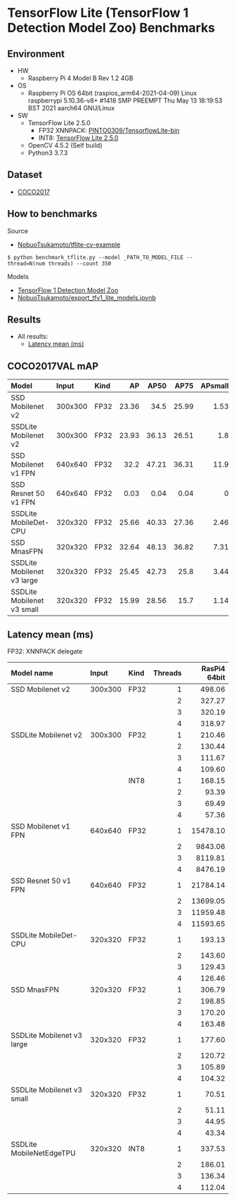 # TensorFlow Lite (TensorFlow 1 Detection Model Zoo) Benchmarks

## Environment

- HW
  - Raspberry Pi 4 Model B Rev 1.2 4GB
- OS
  - Raspberry Pi OS 64bit (raspios_arm64-2021-04-09)
    Linux raspberrypi 5.10.36-v8+ #1418 SMP PREEMPT Thu May 13 18:19:53 BST 2021 aarch64 GNU/Linux
- SW
  - TensorFlow Lite 2.5.0
    - FP32 XNNPACK: [PINTO0309/TensorflowLite-bin](https://github.com/PINTO0309/TensorflowLite-bin)
    - INT8: [TensorFlow Lite 2.5.0](https://github.com/tensorflow/tensorflow/releases/tag/v2.5.0)
  - OpenCV 4.5.2 (Self build)
  - Python3 3.7.3

## Dataset
- [COCO2017](https://cocodataset.org/#home)

## How to benchmarks
Source
- [NobuoTsukamoto/tflite-cv-example](https://github.com/NobuoTsukamoto/tflite-cv-example/)

```
$ python benchmark_tflite.py --model _PATH_TO_MODEL_FILE --thread=N(num threads) --count 350
```


Models
- [TensorFlow 1 Detection Model Zoo](https://github.com/tensorflow/models/blob/master/research/object_detection/g3doc/tf1_detection_zoo.md)
- [NobuoTsukamoto/export_tfv1_lite_models.ipynb](https://gist.github.com/NobuoTsukamoto/832905aa765f6faa16f53d6dddf61bd2)


## Results
- All results:
    - [Latency mean (ms)](./results/result_raspi4_64bit_latency.txt)

## COCO2017VAL mAP

| Model                      |Input  |Kind   |    AP |   AP50 |   AP75 |   APsmall |   APmedium |   APlarge |   ARmax=1 |   ARmax=10 |   ARmax=100 |   ARsmall |   ARmidium |   ARlarge |
|:---------------------------|:----  |:------|------:|-------:|-------:|----------:|-----------:|----------:|----------:|-----------:|------------:|----------:|-----------:|----------:|
| SSD Mobilenet v2           |300x300|FP32   | 23.36 |  34.5  |  25.99 |      1.53 |      15.55 |     55.97 |     20.95 |      25.98 |       25.98 |      1.93 |      17.68 |     62.2  |
| SSDLite Mobilenet v2       |300x300|FP32   | 23.93 |  36.13 |  26.51 |      1.8  |      16.62 |     55.86 |     21.3  |      26.64 |       26.64 |      2.27 |      18.85 |     62.03 |
| SSD Mobilenet v1 FPN       |640x640|FP32   | 32.2  |  47.21 |  36.31 |     11.9  |      34.77 |     51.02 |     26.68 |      37.21 |       37.21 |     13.22 |      40.06 |     59.17 |
| SSD Resnet 50 v1 FPN       |640x640|FP32   |  0.03 |   0.04 |   0.04 |      0    |       0    |      0.09 |      0.02 |       0.02 |        0.02 |      0    |       0    |      0.08 |
| SSDLite MobileDet-CPU      |320x320|FP32   | 25.66 |  40.33 |  27.36 |      2.46 |      22.07 |     55.27 |     22.89 |      31.46 |       31.46 |      4.08 |      28.42 |     66.19 |
| SSD MnasFPN                |320x320|FP32   | 32.64 |  48.13 |  36.82 |      7.31 |      37.11 |     56.03 |     26.54 |      37.66 |       37.66 |      8.08 |      43.3  |     64.96 |
| SSDLite Mobilenet v3 large |320x320|FP32   | 25.45 |  42.73 |  25.8  |      3.44 |      23.24 |     51.94 |     22.87 |      33.91 |       36.25 |      7.51 |      37.94 |     66.99 |
| SSDLite Mobilenet v3 small |320x320|FP32   | 15.99 |  28.56 |  15.7  |      1.14 |      11.8  |     34.42 |     16.36 |      24.52 |       26.51 |      3.12 |      24.06 |     53.44 |

## Latency mean (ms)

FP32: XNNPACK delegate

|Model name                 |Input  |Kind   |Threads|RasPi4 64bit|
|:--                        |:--    |:--    |--:    |--:         |
|SSD Mobilenet v2           |300x300|FP32   |      1|      498.06|
||||2|327.27|
||||3|320.19|
||||4|318.97|
|SSDLite Mobilenet v2       |300x300|FP32   |      1|      210.46|
||||2|130.44|
||||3|111.67|
||||4|109.60|
|                           |       |INT8   |      1|      168.15|
||||2|93.39|
||||3|69.49|
||||4|57.36|
|SSD Mobilenet v1 FPN       |640x640|FP32   |      1|    15478.10|
||||2|9843.06|
||||3|8119.81|
||||4|8476.19|
|SSD Resnet 50 v1 FPN       |640x640|FP32   |      1|    21784.14|
||||2|13699.05|
||||3|11959.48|
||||4|11593.65|
|SSDLite MobileDet-CPU      |320x320|FP32   |      1|      193.13|
||||2|143.60|
||||3|129.43|
||||4|126.46|
|SSD MnasFPN                |320x320|FP32   |      1|      306.79|
||||2|198.85|
||||3|170.20|
||||4|163.48|
|SSDLite Mobilenet v3 large |320x320|FP32|1|177.60|
||||2|120.72|
||||3|105.89|
||||4|104.32|
|SSDLite Mobilenet v3 small |320x320|FP32   |      1|       70.51|
||||2|51.11|
||||3|44.95|
||||4|43.34|
|SSDLite MobileNetEdgeTPU   |320x320|INT8   |      1|      337.53|
||||2|186.01|
||||3|136.34|
||||4|112.04|